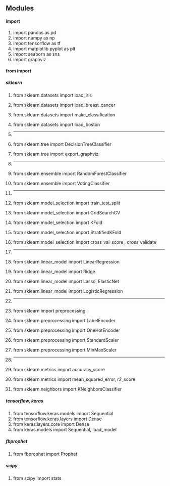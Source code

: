 ## Modules

#### import

1. import pandas as pd
2. import numpy as np
3. import tensorflow as tf
4. import matplotlib.pyplot as plt
5. import seaborn as sns
6. import graphviz



#### from import

##### sklearn

1. from sklearn.datasets import load_iris

2. from sklearn.datasets import load_breast_cancer

3. from sklearn.datasets import make_classification

4. from sklearn.datasets import load_boston

5. -------------------------------------------------------------------

6. from sklearn.tree import DecisionTreeClassifier

7. from sklearn.tree import export_graphviz

8. -------------------------------------------------------------------------

9. from sklearn.ensemble import RandomForestClassifier

10. from sklearn.ensemble import VotingClassifier

11. -----------

12. from sklearn.model_selection import train_test_split

13. from sklearn.model_selection import GridSearchCV

14. from sklearn.model_selection import KFold

15. from sklearn.model_selection import StratifiedKFold

16. from sklearn.model_selection import cross_val_score , cross_validate

17. -----------------------------------

18. from sklearn.linear_model import LinearRegression

19. from sklearn.linear_model import Ridge

20. from sklearn.linear_model import Lasso, ElasticNet

21. from sklearn.linear_model import LogisticRegression

22. ---------------------------------

23. from sklearn import preprocessing

24. from sklearn.preprocessing import LabelEncoder

25. from sklearn.preprocessing import OneHotEncoder

26. from sklearn.preprocessing import StandardScaler

27. from sklearn.preprocessing import MinMaxScaler

28. -------------------------

29. from sklearn.metrics import accuracy_score

30. from sklearn.metrics import mean_squared_error, r2_score

31. from sklearn.neighbors import KNeighborsClassifier



##### tensorflow, keras

1. from tensorflow.keras.models import Sequential
2. from tensorflow.keras.layers import Dense
3. from keras.layers.core import Dense
4. from keras.models import Sequential, load_model



##### fbprophet

1. from fbprophet import Prophet



##### scipy

1. from scipy import stats



